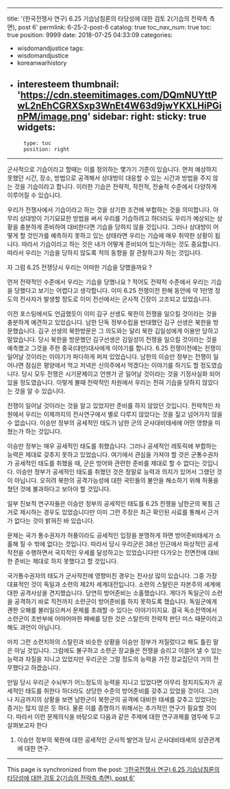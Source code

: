 
---
title: '(한국전쟁사 연구) 6.25 기습남침론의 타당성에 대한 검토 2(기습의 전략측 측면), post 6'
permlink: 6-25-2-post-6
catalog: true
toc_nav_num: true
toc: true
position: 9999
date: 2018-07-25 04:33:09
categories:
- wisdomandjustice
tags:
- wisdomandjustice
- koreanwarhistory
- interesteem
thumbnail: 'https://cdn.steemitimages.com/DQmNUYttPwL2nEhCGRXSxp3WnEt4W63d9jwYKXLHiPGinPM/image.png'
sidebar:
    right:
        sticky: true
widgets:
    -
        type: toc
        position: right
---


군사적으로 기습이라고 할때는 이를 정의하는 몇가기 기준이 있습니다. 먼저 예상하지 못했던 시간, 장소, 방법으로 공격해서 상대방이 대응할 수 있는 시간과 방법을 주지 않는 것을 기습이라고 합니다. 이러한 기습은 전략적, 작전적, 전술적 수준에서 다양하게 이루어질 수 있습니다.

우리가 전쟁사에서 기습이라고 하는 것을 상기한 조건에 부합하는 것을 의미합니다. 아무리 상대방이 기기묘묘한 방법을 써서 우리를 기습하려고 하더라도 우리가 예상되는 상황을 충분하게 준비하여 대비한다면 기습을 당하지 않을 것입니다. 그러나 상대방이 어떻게 할 것인가를 예측하지 못하고 있는 상태라면 우리는 기습에 매우 취약한 상황이 됩니다. 따라서 기습이라고 하는 것은 내가 어떻게 준비되어 있는가하는 것도 중요합니다. 따라서 우리는 기습을 당하지 않도록 적의 동향을 잘 관찰하고자 하는 것입니다.

자 그럼 6.25 전쟁당시 우리는 어떠한 기습을 당했을까요 ?

먼저 전략적인 수준에서 우리는 기습을 당했나요 ? 적어도 전략적 수준에서 우리는 기습을 당했다고 보기는 어렵다고 생각합니다. 이미 6.25 전쟁이전 한해 동안에 약 1만명 정도의 전사자가 발생할 정도로 이미 전선에서는 군사적 긴장이 고조되고 있었습니다. 

이전 포스팅에서도 언급했듯이 이미 김구 선생도 북한이 전쟁을 일으킬 것이라는 것을 충분하게 예견하고 있었습니다. 남한 단독 정부수립을 반대했던 김구 선생은 북한을 방문했습니다. 김구 선생의 북한방문은 그 의도와는 달리 북한 김일성에게 이용만 당하고 말았습니다. 당시 북한을 방문했던 김구선생은 김일성이 전쟁을 일으킬 것이라는 것을 예측했고 그것을 주한 중국(대만)대사에게 이야기를 합니다. 
6.25 전쟁이전에는 전쟁이 일어날 것이라는 이야기가 파다하게 퍼져 있었습니다. 남한의 이승만 정부는 전쟁이 일어나면 점심은 평양에서 먹고 저녁은 신의주에서 먹겠다는 이야기를 하기도 할 정도였습니다. 당시 모두 전쟁은 시기문제이고 언젠가 곧 일어날 것이라는 것을 기정사실화 되어 있을 정도였습니다. 이렇게 볼때 전략적인 차원에서 우리는 전혀 기습을 당하지 않았다는 것을 알 수 있습니다.

전쟁이 일어날 것이라는 것을 알고 있었지만 준비를 하지 않았던 것입니다. 전략적인 차원에서 우리는 이제까지의 전사연구에서 별로 다루지 않았다는 것을 짚고 넘어가지 않을 수 없습니다. 이승만 정부의 공세적인 태도가 남한 군의 군사대비태세에 어떤 영향을 미쳤는가 하는 것입니다.

이승만 정부는 매우 공세적인 태도를 취했습니다. 그러나 공세적인 레토릭에 부합하는 능력은 제대로 갖추지 못하고 있었습니다. 여기에서 관심을 가져야 할 것은 군통수권자가 공세적인 태도를 취했을 때, 군은 방어와 관련한 준비를 제대로 할 수 없다는 것입니다. 이승만 정부가 공세적인 태도를 취했던 것은 정말로 능력과 의지가 있어서 그랬던 것이 아닙니다. 오히려 북한의 공격가능성에 대한 국민들의 불안을 해소하기 위해 허풍을 쳤던 것에 불과하다고 보아야 할 것입니다. 

일부 진보적 연구자들은 이승만 정부의 공세적인 태도를 6.25 전쟁을 남한군의 북침 근거로 제시하는 경우도 있었습니다만 이미 그런 주장은 최근 확인된 사료를 통해서 근거가 없다는 것이 밝혀진 바 있습니다. 

문제는 국가 통수권자가 허풍이라도 공세적인 입장을 분명하게 하면 방어준비태세가 소홀해 질 수 밖에 없다는 것입니다. 따라서 당시 우리군은 38선 인근에서 파상적인 공세작전을 수행하면서 국지적인 우세를 달성하고는 있었습니다만 다가오는 전면전에 대비한 준비는 제대로 하지 못했다고 할 것입니다. 

국가통수권자의 태도가 군사작전에 영향미친 경우는 전사상 많이 있습니다. 그중 가장 대표적인 것이 독일과 소련의 제2차 세계대전입니다. 소련의 스탈린은 자본주의 세계에 대한 공격사상을 견지했습니다. 당연히 방어준비는 소홀했습니다. 게다가 독일군이 소련을 공격하기 바로 직전까지 소련군이 방어준비를 하지 못하도록 했습니다. 독일군에게 괜한 오해를 불러일으켜서 문제를 초래할 수 있다는 이야기이지요. 결국 독소전역에서 소련군이 초반부에 어마어마한 패배를 당한 것은 스탈린의 전략적 판단 미스 때문이라고 해도 과언이 아닙니다. 

마치 그런 소련치하의 스탈린과 비슷한 상황을 이승만 정부가 저질렀다고 해도 틀린 말은 아닐 것입니다. 그럼에도 불구하고 소련군 장교들은 전쟁을 승리고 이끌어 낼 수 있는 능력과 자질을 지니고 있었지만 우리군은 그럴 정도의 능력을 가진 장교집단이 거의 전무했다고 하겠습니다. 

만일 당시 우리군 수뇌부가 어느정도의 능력을 지니고 있었다면 아무리 정치지도자가 공세적인 태도를 취한다 하더라도 상당한 수준의 방어준비를 갖추고 있었을 것이다. 그러나 지금까지의 상황을 보면 남한군이 북한군의 공격에 대비한 태세를 갖추고 있었다는 증거는 많지 않은 듯 하다. 물론 이를 증명하기 위해서는 추가적인 연구가 필요할 것이다. 따라서 이런 문제의식을 바탕으로 다음과 같은 주제에 대한 연구과제를 염두에 두고 살펴보고자 한다

1. 이승만 정부의 북한에 대한 공세적인 군사적 발언과 당시 군사대비태세의 상관관계에 대한 연구.

- - -

This page is synchronized from the post: ['(한국전쟁사 연구) 6.25 기습남침론의 타당성에 대한 검토 2(기습의 전략측 측면), post 6'](https://steemit.com/@wisdomandjustice/6-25-2-post-6)
